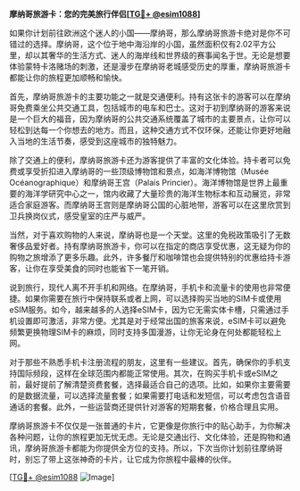 **摩纳哥旅游卡：您的完美旅行伴侣[[TG💪+ @esim1088](https://t.me/s/esim1088)]**

如果你计划前往欧洲这个迷人的小国——摩纳哥，那么摩纳哥旅游卡绝对是你不可错过的选择。摩纳哥，这个位于地中海沿岸的小国，虽然面积仅有2.02平方公里，却以其奢华的生活方式、迷人的海岸线和世界级的赛事闻名于世。无论是想要体验蒙特卡洛赌场的刺激，还是漫步在摩纳哥老城感受历史的厚重，摩纳哥旅游卡都能让你的旅程更加顺畅和愉快。

首先，摩纳哥旅游卡的主要功能之一就是交通便利。持有这张卡的游客可以在摩纳哥免费乘坐公共交通工具，包括城市的电车和巴士。这对于初到摩纳哥的游客来说是一个巨大的福音，因为摩纳哥的公共交通系统覆盖了城市的主要景点，让你可以轻松到达每一个你想去的地方。而且，这种交通方式不仅环保，还能让你更好地融入当地的生活节奏，感受到这座城市的独特魅力。

除了交通上的便利，摩纳哥旅游卡还为游客提供了丰富的文化体验。持卡者可以免费或享受折扣进入摩纳哥的一些顶级博物馆和景点，如海洋博物馆（Musée Océanographique）和摩纳哥王宫（Palais Princier）。海洋博物馆是世界上最重要的海洋学研究中心之一，馆内收藏了大量珍贵的海洋生物标本和互动展览，非常适合家庭游客。而摩纳哥王宫则是摩纳哥公国的心脏地带，游客可以在这里欣赏到卫兵换岗仪式，感受皇室的庄严与威严。

当然，对于喜欢购物的人来说，摩纳哥也是一个天堂。这里的免税政策吸引了无数奢侈品爱好者。持有摩纳哥旅游卡，你可以在指定的商店享受优惠，这无疑为你的购物之旅增添了更多乐趣。此外，许多餐厅和咖啡馆也会提供特别的优惠给持卡游客，让你在享受美食的同时也能省下一笔开销。

说到旅行，现代人离不开手机和网络。在摩纳哥，手机卡和流量卡的使用也非常便捷。如果你需要在旅行中保持联系或者上网，可以选择购买当地的SIM卡或使用eSIM服务。如今，越来越多的人选择eSIM卡，因为它无需实体卡槽，只需通过手机设置即可激活，非常方便。尤其是对于经常出国的旅客来说，eSIM卡可以避免频繁更换物理SIM卡的麻烦，同时支持多国漫游，让你无论身在何处都能轻松上网。

对于那些不熟悉手机卡注册流程的朋友，这里有一些建议。首先，确保你的手机支持国际频段，这样在全球范围内都能正常使用。其次，在购买手机卡或eSIM之前，最好提前了解清楚资费套餐，选择最适合自己的选项。比如，如果你主要需要的是数据流量，可以选择流量套餐；如果需要打电话和发短信，可以考虑包含语音通话的套餐。此外，一些运营商还提供针对游客的短期套餐，价格合理且实用。

摩纳哥旅游卡不仅仅是一张普通的卡片，它更像是你旅行中的贴心助手，为你解决各种问题，让你的旅程更加无忧无虑。无论是交通出行、文化体验，还是购物和通讯，摩纳哥旅游卡都能为你提供全方位的支持。所以，下次当你计划前往摩纳哥时，别忘了带上这张神奇的卡片，让它成为你旅程中最棒的伙伴。

[[TG💪+ @esim1088](https://t.me/s/esim1088) ![Image](https://i.postimg.cc/4NQfJmqS/Snipaste-2025-05-13-00-14-12.png)]
